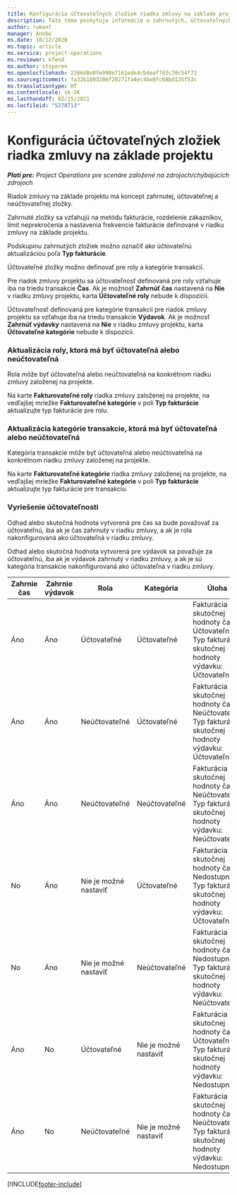 ```yaml
---
title: Konfigurácia účtovateľných zložiek riadka zmluvy na základe projektu
description: Táto téma poskytuje informácie o zahrnutých, účtovateľných a neúčtovateľných zložkách v riadkoch zmluvy.
author: rumant
manager: Annbe
ms.date: 10/12/2020
ms.topic: article
ms.service: project-operations
ms.reviewer: kfend
ms.author: stsporen
ms.openlocfilehash: 2266d8e0fe998e7161ede4cb4eaf7d3c70c54f71
ms.sourcegitcommit: fa32b1893286f20271fa4ec4be8fc68bd135f53c
ms.translationtype: HT
ms.contentlocale: sk-SK
ms.lasthandoff: 02/15/2021
ms.locfileid: "5278713"
---
```

# <a name="configure-chargeable-components-of-a-project-based-contract-line"></a>Konfigurácia účtovateľných zložiek riadka zmluvy na základe projektu

_**Platí pre:** Project Operations pre scenáre založené na zdrojoch/chýbajúcich zdrojoch_

Riadok zmluvy na základe projektu má koncept zahrnutej, účtovateľnej a neúčtovateľnej zložky.

Zahrnuté zložky sa vzťahujú na metódu fakturácie, rozdelenie zákazníkov, limit neprekročenia a nastavenia frekvencie fakturácie definované v riadku zmluvy na základe projektu.

Podskupinu zahrnutých zložiek možno označiť ako účtovateľnú aktualizáciou poľa **Typ fakturácie**.

Účtovateľné zložky možno definovať pre roly a kategórie transakcií.

Pre riadok zmluvy projektu sa účtovateľnosť definovaná pre roly vzťahuje iba na triedu transakcie **Čas**. Ak je možnosť **Zahrnúť čas** nastavená na **Nie** v riadku zmluvy projektu, karta **Účtovateľné roly** nebude k dispozícii.

Účtovateľnosť definovaná pre kategórie transakcií pre riadok zmluvy projektu sa vzťahuje iba na triedu transakcie **Výdavok**. Ak je možnosť **Zahrnúť výdavky** nastavená na **Nie** v riadku zmluvy projektu, karta **Účtovateľné kategórie** nebude k dispozícii.

### <a name="update-a-role-to-be-chargeable-or-non-chargeable"></a>Aktualizácia roly, ktorá má byť účtovateľná alebo neúčtovateľná

Rola môže byť účtovateľná alebo neúčtovateľná na konkrétnom riadku zmluvy založenej na projekte.

Na karte **Fakturovateľné roly** riadka zmluvy založenej na projekte, na vedľajšej mriežke **Fakturovateľné kategórie** v poli **Typ fakturácie** aktualizujte typ fakturácie pre rolu.

### <a name="update-a-transaction-category-to-be-chargeable-or-non-chargeable"></a>Aktualizácia kategórie transakcie, ktorá má byť účtovateľná alebo neúčtovateľná

Kategória transakcie môže byť účtovateľná alebo neúčtovateľná na konkrétnom riadku zmluvy založenej na projekte.

Na karte **Fakturovateľné kategórie** riadka zmluvy založenej na projekte, na vedľajšej mriežke **Fakturovateľné kategórie** v poli **Typ fakturácie** aktualizujte typ fakturácie pre transakciu.

### <a name="resolve-chargeability"></a>Vyriešenie účtovateľnosti

Odhad alebo skutočná hodnota vytvorená pre čas sa bude považovať za účtovateľnú, iba ak je čas zahrnutý v riadku zmluvy, a ak je rola nakonfigurovaná ako účtovateľná v riadku zmluvy.

Odhad alebo skutočná hodnota vytvorená pre výdavok sa považuje za účtovateľnú, iba ak je výdavok zahrnutý v riadku zmluvy, a ak je sú kategória transakcie nakonfigurovaná ako účtovateľná v riadku zmluvy.

| Zahrnie čas | Zahrnie výdavok | Rola | Kategória | Úloha |
| --- | --- | --- | --- | --- |
| Áno | Áno | Účtovateľné | Účtovateľné | Fakturácia skutočnej hodnoty času: Účtovateľné </br>Typ fakturácie skutočnej hodnoty výdavku: Účtovateľné |
| Áno | Áno | Neúčtovateľné | Účtovateľné | Fakturácia skutočnej hodnoty času: Neúčtovateľné </br>Typ fakturácie skutočnej hodnoty výdavku: Účtovateľné |
| Áno | Áno | Neúčtovateľné | Neúčtovateľné | Fakturácia skutočnej hodnoty času: Neúčtovateľné </br>Typ fakturácie skutočnej hodnoty výdavku: Neúčtovateľné |
| No | Áno | Nie je možné nastaviť | Účtovateľné | Fakturácia skutočnej hodnoty času: Nedostupné </br>Typ fakturácie skutočnej hodnoty výdavku: Účtovateľné |
| No | Áno | Nie je možné nastaviť | Neúčtovateľné | Fakturácia skutočnej hodnoty času: Nedostupné </br>Typ fakturácie skutočnej hodnoty výdavku: Neúčtovateľné |
| Áno | No | Účtovateľné | Nie je možné nastaviť | Fakturácia skutočnej hodnoty času: Účtovateľné </br>Typ fakturácie skutočnej hodnoty výdavku: Nedostupné |
| Áno | No | Neúčtovateľné | Nie je možné nastaviť | Fakturácia skutočnej hodnoty času: Neúčtovateľné </br> Typ fakturácie skutočnej hodnoty výdavku: Nedostupné |


[!INCLUDE[footer-include](../includes/footer-banner.md)]